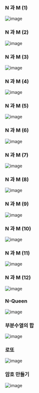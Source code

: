 <!--
https://github.com/audxo112/kotlin-algorithm/issues/11
-->
### N 과 M (1)
![image](https://user-images.githubusercontent.com/9216335/190881404-cf2aab3c-c17c-4784-8f93-64c68a1ad410.png)

### N 과 M (2)
![image](https://user-images.githubusercontent.com/9216335/190881385-2f3bb798-3811-43c5-a511-922e9fdb9cfa.png)

### N 과 M (3)
![image](https://user-images.githubusercontent.com/9216335/190941705-06aba7e1-ab0d-484c-9d81-d12bf09d4c53.png)

### N 과 M (4)
![image](https://user-images.githubusercontent.com/9216335/190941638-30365329-37c0-4812-9b8a-01a989d078a7.png)

### N 과 M (5)
![image](https://user-images.githubusercontent.com/9216335/191142767-4632ec0c-66a3-4165-80ad-07446e4f829d.png)

### N 과 M (6)
![image](https://user-images.githubusercontent.com/9216335/191142724-e7ddd994-c5b8-47e5-900a-17cd55c1c667.png)

### N 과 M (7)
![image](https://user-images.githubusercontent.com/9216335/191379416-383b4047-57a6-4be1-b5b4-c81cf9af0dfe.png)

### N 과 M (8)
![image](https://user-images.githubusercontent.com/9216335/191378618-92f4387c-2096-42f4-bc26-599b56ec1c47.png)

### N 과 M (9)
![image](https://user-images.githubusercontent.com/9216335/191625395-ea98852c-a4a7-4949-946f-c83e87530c3e.png)

### N 과 M (10)
![image](https://user-images.githubusercontent.com/9216335/191625309-7c0d9870-9085-4458-b036-590752ded498.png)

### N 과 M (11)
![image](https://user-images.githubusercontent.com/9216335/191865099-a8d50e0e-b0f3-4f7e-ab68-2a76b7c06141.png)

### N 과 M (12)
![image](https://user-images.githubusercontent.com/9216335/191865183-6d11663c-a9e2-4606-b5d1-9b2dd0bb18bd.png)

### N-Queen
![image](https://user-images.githubusercontent.com/9216335/192170540-1554e76d-d788-4f69-ade1-ab1026e3e157.png)

### 부분수열의 합
![image](https://user-images.githubusercontent.com/9216335/192410773-a767aeb1-23cb-499a-8be8-cea34a6d53b3.png)

### 로또
![image](https://user-images.githubusercontent.com/9216335/193407653-d4ab3802-3750-4cb4-9577-0916d787d7fc.png)

### 암호 만들기
![image](https://user-images.githubusercontent.com/9216335/192913298-56ace099-67a4-48d7-8cc8-ab9b20d30cca.png)
